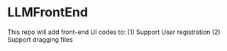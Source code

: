 # LLMFrontEnd
This repo will add front-end UI codes to:
(1) Support User registration
(2) Support dragging files


